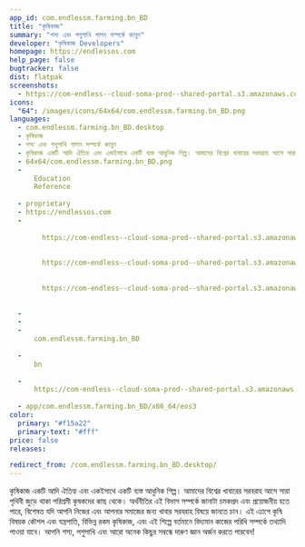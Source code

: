 ```yaml
---
app_id: com.endlessm.farming.bn_BD
title: "কৃষিকাজ"
summary: "শস্য এবং পশুপাখি পালন সম্পর্কে জানুন"
developer: "কৃষিকাজ Developers"
homepage: https://endlessos.com
help_page: false
bugtracker: false
dist: flatpak
screenshots:
  - https://com-endless--cloud-soma-prod--shared-portal.s3.amazonaws.com/apps.258.screenshots.20ba3617-e037-4002-85bd-df4027a026e8_201810231849981414.png
icons:
  "64": /images/icons/64x64/com.endlessm.farming.bn_BD.png
languages:
  - com.endlessm.farming.bn_BD.desktop
  - কৃষিকাজ
  - শস্য এবং পশুপাখি পালন সম্পর্কে জানুন
  - কৃষিকাজ একটি আদি ঐতিহ্য এবং একইসাথে একটি ব্যস্ত আধুনিক শিল্প। আমাদের বিশ্বের খাবারের সরবরাহ আসে সারা পৃথিবী জুড়ে থাকা পরিশ্রমী কৃষকদের কাছ থেকে। অর্থনীতির এই বিভাগ সম্পর্কে জানাটা চমকপ্রদ এবং প্রয়োজনীয় হতে পারে, বিশেষত যদি আপনি নিজের এবং আপনার সমাজের জন্য খাবার সরবরাহ বিষয়ে জানতে চান। এই এ্যাপে কৃষি বিষয়ক কৌশল এবং যন্ত্রপাতি, বিভিন্ন রকম কৃষিকাজ, এবং এই শিল্পে বর্তমানে বিদ্যমান কাজের পরিধি সম্পর্কে তথ্যাদি পাওয়া যাবে। আপনি শস্য, পশুপাখি এবং আরো অনেক কিছুর সম্বন্ধে দারুণ জ্ঞান অর্জন করতে পারবেন!
  - 64x64/com.endlessm.farming.bn_BD.png
  - 
      Education
      Reference
    
  - proprietary
  - https://endlessos.com
  - 
      
        https://com-endless--cloud-soma-prod--shared-portal.s3.amazonaws.com/apps.258.screenshots.20ba3617-e037-4002-85bd-df4027a026e8_201810231849981414.png
      
      
        https://com-endless--cloud-soma-prod--shared-portal.s3.amazonaws.com/apps.258.screenshots.f7d5b479-1a62-4843-902e-6e9427e99799_201810231849991414.png
      
      
        https://com-endless--cloud-soma-prod--shared-portal.s3.amazonaws.com/apps.258.screenshots.57ed3c4d-0e5d-44da-9747-90ac11eeb54c_201810231849991414.png
      
    
  - 
  - 
  - 
      com.endlessm.farming.bn_BD
    
  - 
      bn
    
  - 
      https://com-endless--cloud-soma-prod--shared-portal.s3.amazonaws.com/app.1131.appCenterThumbnail.03350d8d-52d7-49f1-98a5-9bb3557b96ee_20181023184983088.jpg
    
  - app/com.endlessm.farming.bn_BD/x86_64/eos3
color:
  primary: "#f15a22"
  primary-text: "#fff"
price: false
releases:

redirect_from: /com.endlessm.farming.bn_BD.desktop/
---
```


<p>কৃষিকাজ একটি আদি ঐতিহ্য এবং একইসাথে একটি ব্যস্ত আধুনিক শিল্প। আমাদের বিশ্বের খাবারের সরবরাহ আসে সারা পৃথিবী জুড়ে থাকা পরিশ্রমী কৃষকদের কাছ থেকে। অর্থনীতির এই বিভাগ সম্পর্কে জানাটা চমকপ্রদ এবং প্রয়োজনীয় হতে পারে, বিশেষত যদি আপনি নিজের এবং আপনার সমাজের জন্য খাবার সরবরাহ বিষয়ে জানতে চান। এই এ্যাপে কৃষি বিষয়ক কৌশল এবং যন্ত্রপাতি, বিভিন্ন রকম কৃষিকাজ, এবং এই শিল্পে বর্তমানে বিদ্যমান কাজের পরিধি সম্পর্কে তথ্যাদি পাওয়া যাবে। আপনি শস্য, পশুপাখি এবং আরো অনেক কিছুর সম্বন্ধে দারুণ জ্ঞান অর্জন করতে পারবেন!</p>